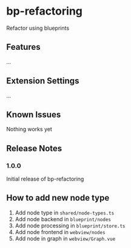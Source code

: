 # bp-refactoring

Refactor using blueprints

## Features

...

## Extension Settings

...

## Known Issues

Nothing works yet

## Release Notes

### 1.0.0

Initial release of bp-refactoring

## How to add new node type
1. Add node type in `shared/node-types.ts`
2. Add node backend in `blueprint/nodes`
3. Add node processing in `blueprint/store.ts`
4. Add node frontend in `webview/nodes`
5. Add node in graph in `webview/Graph.vue`
